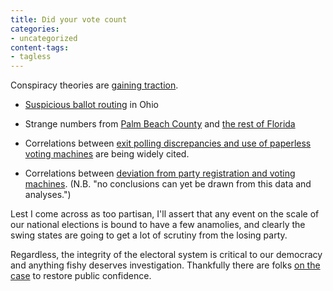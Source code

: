 ```yaml
---
title: Did your vote count
categories:
- uncategorized
content-tags:
- tagless
---
```


Conspiracy theories are [gaining traction][1].


   [1]: http://www.commondreams.org/headlines04/1106-30.htm



  * [Suspicious ballot routing][2] in Ohio


  * Strange numbers from [Palm Beach County][3] and [the rest of Florida][4]


  * Correlations between [exit polling discrepancies and use of paperless voting machines][5] are being widely cited.


  * Correlations between [deviation from party registration and voting machines][6]. (N.B. "no conclusions can yet be drawn from this data and analyses.")

Lest I come across as too partisan, I'll assert that any event on the scale of our national elections is bound to have a few anamolies, and clearly the swing states are going to get a lot of scrutiny from the losing party.

   [2]: http://americablog.blogspot.com/archives/2004_10_31_americablog_archive.html#109946880458828314
   [3]: http://dailykos.com/story/2004/11/3/65116/2975
   [4]: http://dailykos.com/story/2004/11/3/52213/1921
   [5]: http://www.blackboxvoting.com/modules.php?name=News&file=article&sid=285#147
   [6]: http://ustogether.org/Florida_Election.htm

Regardless, the integrity of the electoral system is critical to our democracy and anything fishy deserves investigation.  Thankfully there are folks [on the case][7] to restore public confidence.

   [7]: http://www.blackboxvoting.org/

